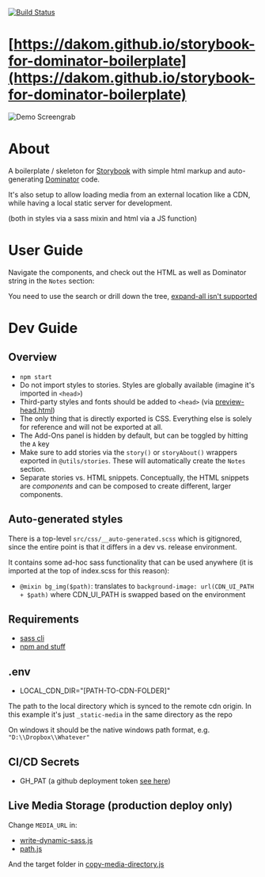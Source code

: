 [![Build Status](https://github.com/dakom/storybook-for-dominator-boilerplate/workflows/Test%2C%20Build%2C%20and%20Deploy/badge.svg)](https://github.com/dakom/storybook-for-dominator-boilerplate/actions)

# [https://dakom.github.io/storybook-for-dominator-boilerplate](https://dakom.github.io/storybook-for-dominator-boilerplate)


![Demo Screengrab](https://i.imgur.com/ahgHLLU.gif)

# About

A boilerplate / skeleton for [Storybook](https://storybook.js.org/) with simple html markup and auto-generating [Dominator](https://github.com/Pauan/rust-dominator) code.

It's also setup to allow loading media from an external location like a CDN, while having a local static server for development.

(both in styles via a sass mixin and html via a JS function)

# User Guide

Navigate the components, and check out the HTML as well as Dominator string in the `Notes` section:

You need to use the search or drill down the tree, [expand-all isn't supported](https://github.com/storybookjs/storybook/issues/244#issuecomment-570438912)

# Dev Guide

## Overview 

* `npm start`
* Do not import styles to stories. Styles are globally available (imagine it's imported in `<head>`)
* Third-party styles and fonts should be added to `<head>` (via [preview-head.html](.storybook/preview-head.html))
* The only thing that is directly exported is CSS. Everything else is solely for reference and will not be exported at all.
* The Add-Ons panel is hidden by default, but can be toggled by hitting the `A` key
* Make sure to add stories via the `story()` or `storyAbout()` wrappers exported in `@utils/stories`. These will automatically create the `Notes` section.
* Separate stories vs. HTML snippets. Conceptually, the HTML snippets are _components_ and can be composed to create different, larger components.

## Auto-generated styles

There is a top-level `src/css/__auto-generated.scss` which is gitignored, since the entire point is that it differs in a dev vs. release environment.

It contains some ad-hoc sass functionality that can be used anywhere (it is imported at the top of index.scss for this reason):

* `@mixin bg_img($path)`: translates to `background-image: url(CDN_UI_PATH + $path)` where CDN_UI_PATH is swapped based on the environment

## Requirements

* [sass cli](https://sass-lang.com/install)
* [npm and stuff](https://docs.npmjs.com/downloading-and-installing-node-js-and-npm)

## .env

* LOCAL_CDN_DIR="[PATH-TO-CDN-FOLDER]" 

The path to the local directory which is synced to the remote cdn origin.
In this example it's just `_static-media` in the same directory as the repo

On windows it should be the native windows path format, e.g. `"D:\\Dropbox\\Whatever"`

## CI/CD Secrets

* GH_PAT (a github deployment token [see here](https://github.com/maxheld83/ghpages/pull/18)) 

## Live Media Storage (production deploy only)

Change `MEDIA_URL` in:

* [write-dynamic-sass.js](build-utils/write-dynamic-sass.js)
* [path.js](src/utils/path.js)

And the target folder in [copy-media-directory.js](build-utils/copy-media-directory.js)
